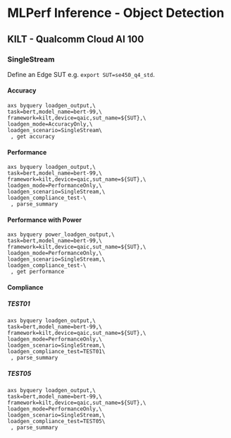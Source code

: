 # MLPerf Inference - Object Detection

## KILT - Qualcomm Cloud AI 100

### SingleStream

Define an Edge SUT e.g. `export SUT=se450_q4_std`.

#### Accuracy
```
axs byquery loadgen_output,\
task=bert,model_name=bert-99,\
framework=kilt,device=qaic,sut_name=${SUT},\
loadgen_mode=AccuracyOnly,\
loadgen_scenario=SingleStream\
 , get accuracy
```

#### Performance
```
axs byquery loadgen_output,\
task=bert,model_name=bert-99,\
framework=kilt,device=qaic,sut_name=${SUT},\
loadgen_mode=PerformanceOnly,\
loadgen_scenario=SingleStream,\
loadgen_compliance_test-\
 , parse_summary
```

#### Performance with Power
```
axs byquery power_loadgen_output,\
task=bert,model_name=bert-99,\
framework=kilt,device=qaic,sut_name=${SUT},\
loadgen_mode=PerformanceOnly,\
loadgen_scenario=SingleStream,\
loadgen_compliance_test-\
 , get performance
```

#### Compliance

##### TEST01
```
axs byquery loadgen_output,\
task=bert,model_name=bert-99,\
framework=kilt,device=qaic,sut_name=${SUT},\
loadgen_mode=PerformanceOnly,\
loadgen_scenario=SingleStream,\
loadgen_compliance_test=TEST01\
 , parse_summary
```

##### TEST05
```
axs byquery loadgen_output,\
task=bert,model_name=bert-99,\
framework=kilt,device=qaic,sut_name=${SUT},\
loadgen_mode=PerformanceOnly,\
loadgen_scenario=SingleStream,\
loadgen_compliance_test=TEST05\
 , parse_summary
```

